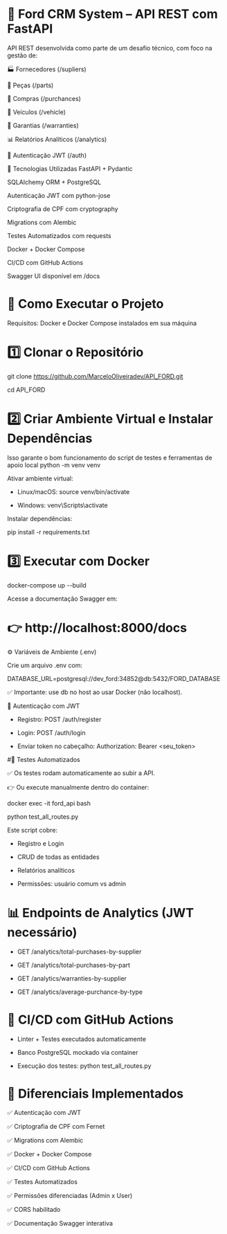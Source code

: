 # 🚗 Ford CRM System – API REST com FastAPI
API REST desenvolvida como parte de um desafio técnico, com foco na gestão de:

🏭 Fornecedores (/supliers)

🔩 Peças (/parts)

🛒 Compras (/purchances)

🚗 Veículos (/vehicle)

🧾 Garantias (/warranties)

📊 Relatórios Analíticos (/analytics)

🔐 Autenticação JWT (/auth)

🧰 Tecnologias Utilizadas
FastAPI + Pydantic

SQLAlchemy ORM + PostgreSQL

Autenticação JWT com python-jose

Criptografia de CPF com cryptography

Migrations com Alembic

Testes Automatizados com requests

Docker + Docker Compose

CI/CD com GitHub Actions

Swagger UI disponível em /docs

# 🚀 Como Executar o Projeto
Requisitos: Docker e Docker Compose instalados em sua máquina

# 1️⃣ Clonar o Repositório
git clone https://github.com/MarceloOliveiradev/API_FORD.git

cd API_FORD

# 2️⃣ Criar Ambiente Virtual e Instalar Dependências
Isso garante o bom funcionamento do script de testes e ferramentas de apoio local
python -m venv venv

Ativar ambiente virtual:

* Linux/macOS:
  source venv/bin/activate

* Windows:
  venv\Scripts\activate
  
Instalar dependências:

pip install -r requirements.txt

# 3️⃣ Executar com Docker

docker-compose up --build

Acesse a documentação Swagger em:
# 👉 http://localhost:8000/docs

⚙️ Variáveis de Ambiente (.env)

Crie um arquivo .env com:

DATABASE_URL=postgresql://dev_ford:34852@db:5432/FORD_DATABASE

✅ Importante: use db no host ao usar Docker (não localhost).

🔐 Autenticação com JWT

* Registro: POST /auth/register

* Login: POST /auth/login

* Enviar token no cabeçalho:
   Authorization: Bearer <seu_token>

#🧪 Testes Automatizados

✅ Os testes rodam automaticamente ao subir a API.

👉 Ou execute manualmente dentro do container:

docker exec -it ford_api bash

python test_all_routes.py

Este script cobre:

* Registro e Login

* CRUD de todas as entidades

* Relatórios analíticos

* Permissões: usuário comum vs admin

# 📊 Endpoints de Analytics (JWT necessário)

* GET /analytics/total-purchases-by-supplier

* GET /analytics/total-purchases-by-part

* GET /analytics/warranties-by-supplier

* GET /analytics/average-purchance-by-type

# 🚀 CI/CD com GitHub Actions

* Linter + Testes executados automaticamente

* Banco PostgreSQL mockado via container

* Execução dos testes: python test_all_routes.py

# 🌟 Diferenciais Implementados

✅ Autenticação com JWT

✅ Criptografia de CPF com Fernet

✅ Migrations com Alembic

✅ Docker + Docker Compose

✅ CI/CD com GitHub Actions

✅ Testes Automatizados

✅ Permissões diferenciadas (Admin x User)

✅ CORS habilitado

✅ Documentação Swagger interativa



